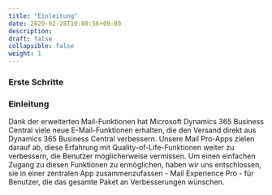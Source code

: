 ```yaml
---
title: "Einleitung"
date: 2020-02-28T10:08:56+09:00
description: 
draft: false
collapsible: false
weight: 1
---
```

### Erste Schritte

### Einleitung

Dank der erweiterten Mail-Funktionen hat Microsoft Dynamics 365 Business Central viele neue E-Mail-Funktionen erhalten, die den Versand direkt aus Dynamics 365 Business Central verbessern. Unsere Mail Pro-Apps zielen darauf ab, diese Erfahrung mit Quality-of-Life-Funktionen weiter zu verbessern, die Benutzer möglicherweise vermissen. Um einen einfachen Zugang zu diesen Funktionen zu ermöglichen, haben wir uns entschlossen, sie in einer zentralen App zusammenzufassen - Mail Experience Pro - für Benutzer, die das gesamte Paket an Verbesserungen wünschen.
